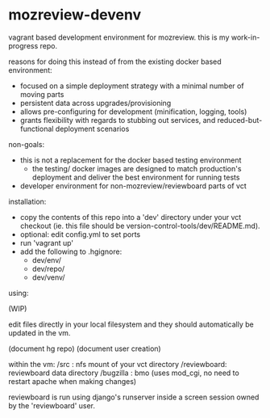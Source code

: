 # mozreview-devenv
vagrant based development environment for mozreview.
this is my work-in-progress repo.

reasons for doing this instead of from the existing docker based environment:
- focused on a simple deployment strategy with a minimal number of moving parts
- persistent data across upgrades/provisioning
- allows pre-configuring for development (minification, logging, tools)
- grants flexibility with regards to stubbing out services, and
  reduced-but-functional deployment scenarios

non-goals:
- this is not a replacement for the docker based testing environment
  - the testing/ docker images are designed to match production's deployment
  	and deliver the best environment for running tests
- developer environment for non-mozreview/reviewboard parts of vct

installation:

- copy the contents of this repo into a 'dev' directory under your vct checkout
  (ie. this file should be version-control-tools/dev/README.md).
- optional: edit config.yml to set ports
- run 'vagrant up'
- add the following to .hgignore:
  - dev/env/
  - dev/repo/
  - dev/venv/

using:

(WIP)

edit files directly in your local filesystem and they should automatically be
updated in the vm.

(document hg repo)
(document user creation)

within the vm:
/src        : nfs mount of your vct directory
/reviewboard: reviewboard data directory
/bugzilla   : bmo (uses mod_cgi, no need to restart apache when making changes)

reviewboard is run using django's runserver inside a screen session owned
by the 'reviewboard' user.
